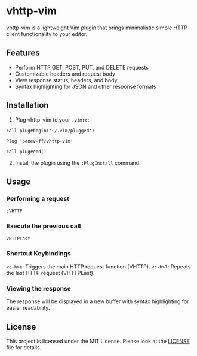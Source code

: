 # vhttp-vim

vhttp-vim is a lightweight Vim plugin that brings minimalistic simple HTTP client functionality to your editor. 

## Features

- Perform HTTP GET, POST, PUT, and DELETE requests
- Customizable headers and request body
- View response status, headers, and body
- Syntax highlighting for JSON and other response formats

## Installation

1. Plug vhttp-vim to your `.vimrc`:

```vim
call plug#begin('~/.vim/plugged')

Plug 'penev-ff/vhttp-vim'

call plug#end()
```

2. Install the plugin using the `:PlugInstall` command.

## Usage

### Performing a request

```vim
:VHTTP
```

### Execute the previous call

```vim
VHTTPLast
```

### Shortcut Keybindings

`<c-h>e`: Triggers the main HTTP request function (VHTTP).
`<c-h>l`: Repeats the last HTTP request (VHTTPLast).

### Viewing the response

The response will be displayed in a new buffer with syntax highlighting for easier readability.

## License

This project is licensed under the MIT License. Please look at the [LICENSE](LICENSE) file for details.
